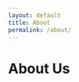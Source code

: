 ```yaml
---
layout: default
title: About
permalink: /about/
---
```


<div class="container">
	<h1>About Us</h1>
</div>